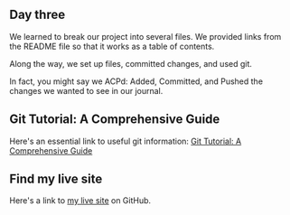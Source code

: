 ## Day three

We learned to break our project into several files. We provided links from the README file so that it works as a table of contents.

Along the way, we set up files, committed changes, and used git.

In fact, you might say we ACPd: Added, Committed, and Pushed the changes we wanted to see in our journal. 

## Git Tutorial: A Comprehensive Guide

Here's an essential link to useful git information:
[Git Tutorial: A Comprehensive Guide](https://dbgrvll.github.io/learning-journal/)


## Find my live site
Here's a link to [my live site](https://dbgrvll.github.io/learning-journal/) on GitHub.